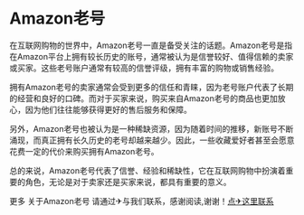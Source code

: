 # Amazon老号

在互联网购物的世界中，Amazon老号一直是备受关注的话题。Amazon老号是指在Amazon平台上拥有较长历史的账号，通常被认为是信誉较好、值得信赖的卖家或买家。这些老号账户通常有较高的信誉评级，拥有丰富的购物或销售经验。

拥有Amazon老号的卖家通常会受到更多的信任和青睐，因为老号账户代表了长期的经营和良好的口碑。而对于买家来说，购买来自Amazon老号的商品也更加放心，因为他们往往能够获得更好的售后服务和保障。

另外，Amazon老号也被认为是一种稀缺资源，因为随着时间的推移，新账号不断涌现，而真正拥有长久历史的老号却越来越少。因此，一些收藏爱好者甚至会愿意花费一定的代价来购买拥有Amazon老号。

总的来说，Amazon老号代表了信誉、经验和稀缺性，它在互联网购物中扮演着重要的角色，无论是对于卖家还是买家来说，都具有重要的意义。

更多 关于Amazon老号 请通过✈与我们联系，感谢阅读,谢谢！[点✈这里联系](https://ads.k02.cc)